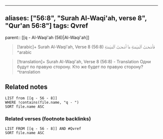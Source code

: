 
---
aliases: ["56:8", "Surah Al-Waqi'ah, verse 8", "Qur'an 56:8"]
tags: Qvref
---

parent:: [[q - Al-Waqi'ah (56)|Al-Waqi'ah]]

> [!arabic]+ Surah Al-Waqi'ah, Verse 8 (56:8)
> <span class="quran-arabic">فَأَصْحَـٰبُ ٱلْمَيْمَنَةِ مَآ أَصْحَـٰبُ ٱلْمَيْمَنَةِ</span>
^arabic

> [!translation]+ Surah Al-Waqi'ah, Verse 8 (56:8) - Translation
> Одни будут по правую сторону. Кто же будет по правую сторону?
^translation



## Related notes
```dataview
LIST from [[q - 56 - 8]]
WHERE !contains(file.name, "q - ")
SORT file.name ASC
```

### Related verses (footnote backlinks)
```dataview
LIST FROM [[q - 56 - 8]] AND #Qvref
SORT file.name ASC
```

